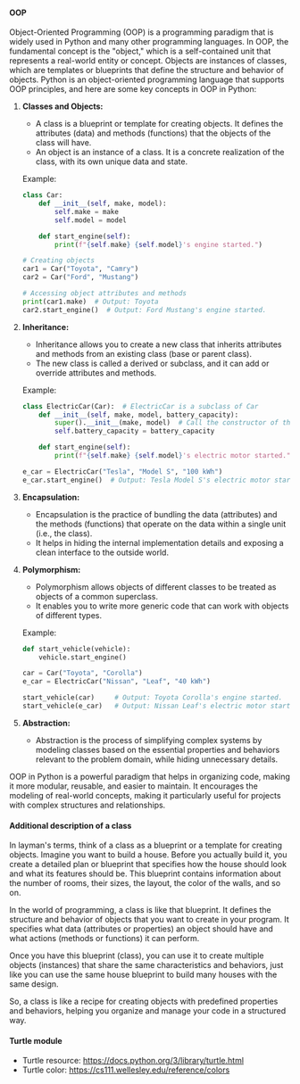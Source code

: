 #### OOP
Object-Oriented Programming (OOP) is a programming paradigm that is widely used in Python and many other programming languages. In OOP, the fundamental concept is the "object," which is a self-contained unit that represents a real-world entity or concept. Objects are instances of classes, which are templates or blueprints that define the structure and behavior of objects. Python is an object-oriented programming language that supports OOP principles, and here are some key concepts in OOP in Python:

1. **Classes and Objects:**
   - A class is a blueprint or template for creating objects. It defines the attributes (data) and methods (functions) that the objects of the class will have.
   - An object is an instance of a class. It is a concrete realization of the class, with its own unique data and state.

   Example:
   ```python
   class Car:
       def __init__(self, make, model):
           self.make = make
           self.model = model

       def start_engine(self):
           print(f"{self.make} {self.model}'s engine started.")

   # Creating objects
   car1 = Car("Toyota", "Camry")
   car2 = Car("Ford", "Mustang")

   # Accessing object attributes and methods
   print(car1.make)  # Output: Toyota
   car2.start_engine()  # Output: Ford Mustang's engine started.
   ```

2. **Inheritance:**
   - Inheritance allows you to create a new class that inherits attributes and methods from an existing class (base or parent class).
   - The new class is called a derived or subclass, and it can add or override attributes and methods.

   Example:
   ```python
   class ElectricCar(Car):  # ElectricCar is a subclass of Car
       def __init__(self, make, model, battery_capacity):
           super().__init__(make, model)  # Call the constructor of the parent class
           self.battery_capacity = battery_capacity

       def start_engine(self):
           print(f"{self.make} {self.model}'s electric motor started.")

   e_car = ElectricCar("Tesla", "Model S", "100 kWh")
   e_car.start_engine()  # Output: Tesla Model S's electric motor started.
   ```

3. **Encapsulation:**
   - Encapsulation is the practice of bundling the data (attributes) and the methods (functions) that operate on the data within a single unit (i.e., the class).
   - It helps in hiding the internal implementation details and exposing a clean interface to the outside world.

4. **Polymorphism:**
   - Polymorphism allows objects of different classes to be treated as objects of a common superclass.
   - It enables you to write more generic code that can work with objects of different types.

   Example:
   ```python
   def start_vehicle(vehicle):
       vehicle.start_engine()

   car = Car("Toyota", "Corolla")
   e_car = ElectricCar("Nissan", "Leaf", "40 kWh")

   start_vehicle(car)     # Output: Toyota Corolla's engine started.
   start_vehicle(e_car)   # Output: Nissan Leaf's electric motor started.
   ```

5. **Abstraction:**
   - Abstraction is the process of simplifying complex systems by modeling classes based on the essential properties and behaviors relevant to the problem domain, while hiding unnecessary details.

OOP in Python is a powerful paradigm that helps in organizing code, making it more modular, reusable, and easier to maintain. It encourages the modeling of real-world concepts, making it particularly useful for projects with complex structures and relationships.

#### Additional description of a class
In layman's terms, think of a class as a blueprint or a template for creating objects. Imagine you want to build a house. Before you actually build it, you create a detailed plan or blueprint that specifies how the house should look and what its features should be. This blueprint contains information about the number of rooms, their sizes, the layout, the color of the walls, and so on.

In the world of programming, a class is like that blueprint. It defines the structure and behavior of objects that you want to create in your program. It specifies what data (attributes or properties) an object should have and what actions (methods or functions) it can perform.

Once you have this blueprint (class), you can use it to create multiple objects (instances) that share the same characteristics and behaviors, just like you can use the same house blueprint to build many houses with the same design.

So, a class is like a recipe for creating objects with predefined properties and behaviors, helping you organize and manage your code in a structured way.

#### Turtle module
* Turtle resource: https://docs.python.org/3/library/turtle.html
* Turtle color: https://cs111.wellesley.edu/reference/colors


